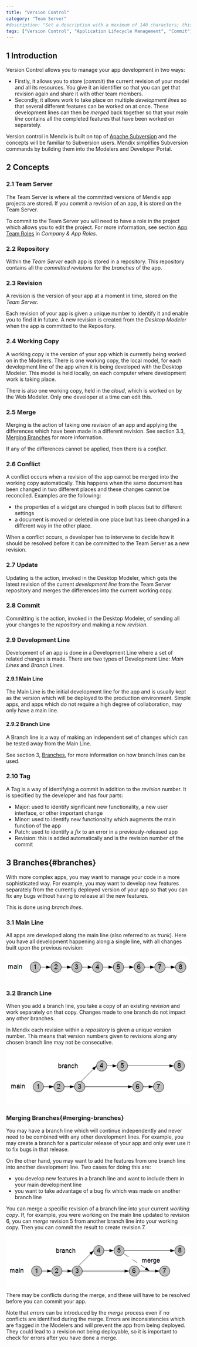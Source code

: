 ```yaml
---
title: "Version Control"
category: "Team Server"
#description: "Set a description with a maximum of 140 characters; this should describe what the goal of the document is, and it can be different from the document introduction; this is optional, and it can be removed"
tags: ["Version Control", "Application Lifecycle Management", "Commit"]
---
```


## 1 Introduction

Version Control allows you to manage your app development in two ways:

* Firstly, it allows you to store (*commit*) the current revision of your model and all its resources. You give it an identifier so that you can get that revision again and share it with other team members.
* Secondly, it allows work to take place on multiple *development lines* so that several different features can be worked on at once. These development lines can then be *merged* back together so that your *main line* contains all the completed features that have been worked on separately.

Version control in Mendix is built on top of [Apache Subversion](https://subversion.apache.org/) and the concepts will be familiar to Subversion users. Mendix simplifies Subversion commands by building them into the Modelers and Developer Portal.

## 2 Concepts

### 2.1 Team Server

The Team Server is where all the committed versions of Mendix app projects are stored. If you commit a revision of an app, it is stored on the Team Server.

To commit to the Team Server you will need to have a role in the project which allows you to edit the project. For more information, see section [App Team Roles](/developerportal/company-app-roles#app-team-roles) in *Company & App Roles*.

### 2.2 Repository

Within the *Team Server* each app is stored in a repository. This repository contains all the *committed revisions* for the *branches* of the app.

### 2.3 Revision

A revision is the version of your app at a moment in time, stored on the *Team Server*.

Each revision of your app is given a unique number to identify it and enable you to find it in future. A new revision is created from the *Desktop Modeler* when the app is committed to the Repository.

### 2.4 Working Copy

A working copy is the version of your app which is currently being worked on in the Modelers. There is one working copy, the local model, for each development line of the app when it is being developed with the Desktop Modeler. This model is held locally, on each computer where development work is taking place.

There is also one working copy, held in the *cloud*, which is worked on by the Web Modeler. Only one developer at a time can edit this.

### 2.5 Merge

Merging is the action of taking one *revision* of an app and applying the differences which have been made in a different revision. See section 3.3, [Merging Branches](#merging-branches) for more information.

If any of the differences cannot be applied, then there is a *conflict*.

### 2.6 Conflict

A conflict occurs when a revision of the app cannot be merged into the working copy automatically. This happens when the same document has been changed in two different places and these changes cannot be reconciled. Examples are the following:

* the properties of a widget are changed in both places but to different settings
* a document is moved or deleted in one place but has been changed in a different way in the other place.

When a conflict occurs, a developer has to intervene to decide how it should be resolved before it can be committed to the Team Server as a new revision.

### 2.7 Update

Updating is the action, invoked in the Desktop Modeler, which gets the latest revision of the current *development line* from the Team Server repository and merges the differences into the current working copy.

### 2.8 Commit

Committing is the action, invoked in the Desktop Modeler, of sending all your changes to the *repository* and making a new *revision*.

### 2.9 Development Line

Development of an app is done in a Development Line where a set of related changes is made. There are two types of Development Line: *Main Lines* and *Branch Lines.*

#### 2.9.1 Main Line

The Main Line is the initial development line for the app and is usually kept as the version which will be deployed to the production environment. Simple apps, and apps which do not require a high degree of collaboration, may only have a main line.

#### 2.9.2 Branch Line

A Branch line is a way of making an independent set of changes which can be tested away from the Main Line.

See section 3, [Branches](#branches), for more information on how branch lines can be used.

### 2.10 Tag

A Tag is a way of identifying a commit in addition to the *revision* number. It is specified by the developer and has four parts:

* Major: used to identify significant new functionality, a new user interface, or other important change
* Minor: used to identify new functionality which augments the main function of the app
* Patch: used to identify a *fix* to an error in a previously-released app
* Revision: this is added automatically and is the revision number of the commit

## 3 Branches{#branches}

With more complex apps, you may want to manage your code in a more sophisticated way. For example, you may want to develop new features separately from the currently deployed version of your app so that you can fix any bugs without having to release all the new features.

This is done using *branch lines*.

### 3.1 Main Line

All apps are developed along the main line (also referred to as *trunk*). Here you have all development happening along a single line, with all changes built upon the previous revision:

![](attachments/version-control/image1.png)

### 3.2 Branch Line

When you add a branch line, you take a copy of an existing *revision* and work separately on that copy. Changes made to one branch do not impact any other branches.

In Mendix each revision within a *repository* is given a unique version number. This means that version numbers given to revisions along any chosen branch line may not be consecutive.

![](attachments/version-control/image2.png)

### Merging Branches{#merging-branches}

You may have a branch line which will continue independently and never need to be combined with any other development lines. For example, you may create a branch for a particular release of your app and only ever use it to fix bugs in that release.

On the other hand, you may want to add the features from one branch line into another development line. Two cases for doing this are:

* you develop new features in a branch line and want to include them in your main development line
* you want to take advantage of a bug fix which was made on another branch line

You can merge a specific revision of a branch line into your current *working copy*. If, for example, you were working on the main line updated to revision 6, you can *merge* revision 5 from another branch line into your working copy. Then you can commit the result to create revision 7.

![](attachments/version-control/image3.png)

There may be conflicts during the merge, and these will have to be resolved before you can commit your app.

Note that *errors* can be introduced by the *merge* process even if no conflicts are identified during the merge. Errors are inconsistencies which are flagged in the Modelers and will prevent the app from being deployed. They could lead to a revision not being deployable, so it is important to check for errors after you have done a merge.
